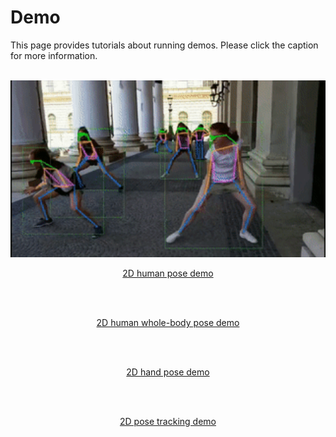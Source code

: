 # Demo

This page provides tutorials about running demos. Please click the caption for more information.

<br>

<div align="center">
    <img src="demo_coco.gif" width="600px" alt><br>

[2D human pose demo](2d_human_pose_demo.md)
</div>

<br>

<div align="center">
<img src="https://user-images.githubusercontent.com/9464825/95552839-00a61080-0a40-11eb-818c-b8dad7307217.gif" width="600px" alt><br>

[2D human whole-body pose demo](2d_wholebody_pose_demo.md)
</div>

<br>

<div align="center">
    <img src="https://user-images.githubusercontent.com/11788150/109098558-8c54db00-775c-11eb-8966-85df96b23dc5.gif" width="600px" alt><br>

[2D hand pose demo](2d_hand_demo.md)
</div>

<br>

<div align="center">
    <img src="https://user-images.githubusercontent.com/11788150/109099201-a93dde00-775d-11eb-9624-f9676fc0e478.gif" width="600px" alt><br>

[2D pose tracking demo](2d_pose_tracking_demo.md)
</div>
